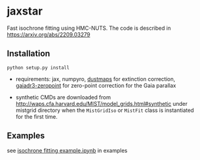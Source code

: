 # jaxstar

Fast isochrone fitting using HMC-NUTS. The code is described in https://arxiv.org/abs/2209.03279



## Installation

```python setup.py install```

* requirements: jax, numpyro, [dustmaps](https://dustmaps.readthedocs.io/en/latest/) for extinction correction, [gaiadr3-zeropoint](https://pypi.org/project/gaiadr3-zeropoint/) for zero-point correction for the Gaia parallax

* synthetic CMDs are downloaded from http://waps.cfa.harvard.edu/MIST/model_grids.html#synthetic under mistgrid directory when the ``MistGridIso`` or ``MistFit`` class is instantiated for the first time. 

## Examples

see [isochrone fitting example.ipynb](https://github.com/kemasuda/jaxstar/blob/main/examples/isochrone%20fitting%20example.ipynb) in examples

